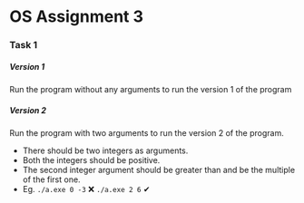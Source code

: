 # OS Assignment 3

### Task 1

##### Version 1
Run the program without any arguments to run the version 1 of the program

##### Version 2
Run the program with two arguments to run the version 2 of the program.
- There should be two integers as arguments.
- Both the integers should be positive.
- The second integer argument should be greater than and be the multiple of the first one.
- Eg. ```./a.exe 0 -3``` ❌         ```./a.exe 2 6``` ✔
